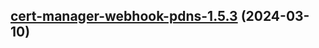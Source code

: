 

## [cert-manager-webhook-pdns-1.5.3](https://github.com/cyr-ius/truenas-charts/compare/cert-manager-webhook-pdns-1.5.2...cert-manager-webhook-pdns-1.5.3) (2024-03-10)

